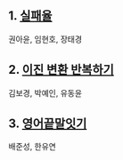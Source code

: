 ## 1. [실패율](https://school.programmers.co.kr/learn/courses/30/lessons/42889) 
권아윤, 임현호, 장태경
## 2. [이진 변환 반복하기](https://school.programmers.co.kr/learn/courses/30/lessons/70129)
김보경, 박예인, 유동윤
## 3. [영어끝말잇기](https://school.programmers.co.kr/learn/courses/30/lessons/12981)
배준성, 한유연
